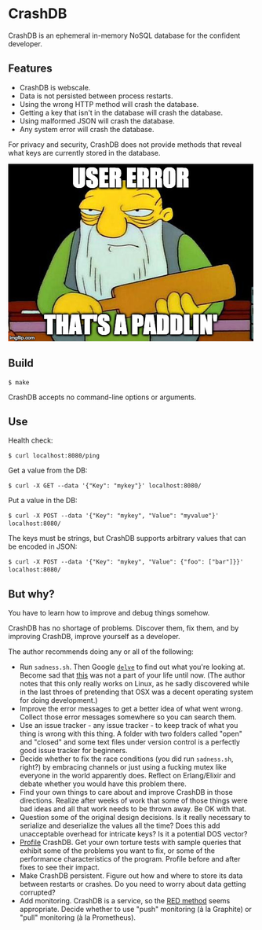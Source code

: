 # CrashDB

CrashDB is an ephemeral in-memory NoSQL database for the confident developer.

## Features

- CrashDB is webscale.
- Data is not persisted between process restarts.
- Using the wrong HTTP method will crash the database.
- Getting a key that isn't in the database will crash the database.
- Using malformed JSON will crash the database.
- Any system error will crash the database.

For privacy and security, CrashDB does not provide methods that reveal what
keys are currently stored in the database.

![That's a paddlin'](https://raw.githubusercontent.com/gunnihinn/crashdb/master/static/crashdb.jpg)

## Build

    $ make

CrashDB accepts no command-line options or arguments.

## Use

Health check:

    $ curl localhost:8080/ping

Get a value from the DB:

    $ curl -X GET --data '{"Key": "mykey"}' localhost:8080/

Put a value in the DB:

    $ curl -X POST --data '{"Key": "mykey", "Value": "myvalue"}' localhost:8080/

The keys must be strings, but CrashDB supports arbitrary values that can be
encoded in JSON:

    $ curl -X POST --data '{"Key": "mykey", "Value": {"foo": ["bar"]}}' localhost:8080/

## But why?

You have to learn how to improve and debug things somehow.

CrashDB has no shortage of problems. Discover them, fix them, and by improving
CrashDB, improve yourself as a developer.

The author recommends doing any or all of the following:

- Run `sadness.sh`. Then Google [`delve`](https://github.com/derekparker/delve)
  to find out what you're looking at.  Become sad that
  [this](https://fntlnz.wtf/post/gopostmortem/) was not a part of your life
  until now. (The author notes that this only really works on Linux, as he
  sadly discovered while in the last throes of pretending that OSX was a decent
  operating system for doing development.)
- Improve the error messages to get a better idea of what went wrong. Collect
  those error messages somewhere so you can search them.
- Use an issue tracker - any issue tracker - to keep track of what you thing is
  wrong with this thing. A folder with two folders called "open" and "closed"
  and some text files under version control is a perfectly good issue tracker
  for beginners.
- Decide whether to fix the race conditions (you did run `sadness.sh`, right?)
  by embracing channels or just using a fucking mutex like everyone in the
  world apparently does. Reflect on Erlang/Elixir and debate whether you would
  have this problem there.
- Find your own things to care about and improve CrashDB in those directions.
  Realize after weeks of work that some of those things were bad ideas and all
  that work needs to be thrown away. Be OK with that.
- Question some of the original design decisions. Is it really necessary to
  serialize and deserialize the values all the time? Does this add unacceptable
  overhead for intricate keys? Is it a potential DOS vector?
- [Profile](https://blog.golang.org/profiling-go-programs) CrashDB. Get your
  own torture tests with sample queries that exhibit some of the problems you
  want to fix, or some of the performance characteristics of the program.
  Profile before and after fixes to see their impact.
- Make CrashDB persistent. Figure out how and where to store its data between
  restarts or crashes. Do you need to worry about data getting corrupted?
- Add monitoring. CrashDB is a service, so the
  [RED method](https://www.weave.works/blog/the-red-method-key-metrics-for-microservices-architecture/)
  seems appropriate. Decide whether to use "push" monitoring (à la Graphite) or
  "pull" monitoring (à la Prometheus).

